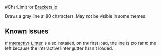 #CharLimit for [Brackets.io](https://github.com/adobe/brackets)

Draws a gray line at 80 characters. May not be visible in some themes.

## Known Issues

If [Interactive Linter](https://github.com/MiguelCastillo/Brackets-Interactive-Linter) is also installed, on the first load, the line is too far to the left because the interactive linter gutter hasn't loaded.